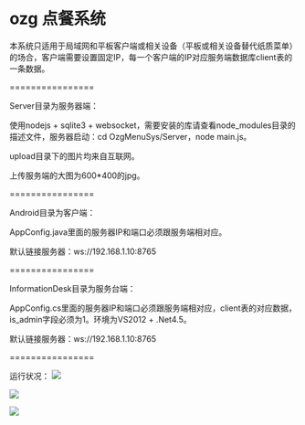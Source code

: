ozg 点餐系统
================

本系统只适用于局域网和平板客户端或相关设备（平板或相关设备替代纸质菜单）的场合，客户端需要设置固定IP，每一个客户端的IP对应服务端数据库client表的一条数据。

================

Server目录为服务器端：

使用nodejs + sqlite3 + websocket，需要安装的库请查看node_modules目录的描述文件，服务器启动：cd OzgMenuSys/Server，node main.js。

upload目录下的图片均来自互联网。

上传服务端的大图为600*400的jpg。

================

Android目录为客户端：

AppConfig.java里面的服务器IP和端口必须跟服务端相对应。

默认链接服务器：ws://192.168.1.10:8765

================

InformationDesk目录为服务台端：

AppConfig.cs里面的服务器IP和端口必须跟服务端相对应，client表的对应数据，is_admin字段必须为1。环境为VS2012 + .Net4.5。

默认链接服务器：ws://192.168.1.10:8765

================

运行状况：
![](https://raw.github.com/ouzhigang/OzgMenuSys/master/screenshot1.jpg)

![](https://raw.github.com/ouzhigang/OzgMenuSys/master/screenshot2.jpg)

![](https://raw.github.com/ouzhigang/OzgMenuSys/master/screenshot3.jpg)
